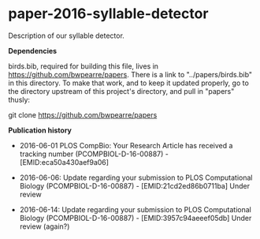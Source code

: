 # paper-2016-syllable-detector

Description of our syllable detector.

**Dependencies**

birds.bib, required for building this file, lives in https://github.com/bwpearre/papers.  There is a link to "../papers/birds.bib" in this directory.  To make that work, and to keep it updated properly, go to the directory upstream of this project's directory, and pull in "papers" thusly:

git clone https://github.com/bwpearre/papers

**Publication history**

* 2016-06-01 PLOS CompBio:  Your Research Article has received a tracking number (PCOMPBIOL-D-16-00887) - [EMID:eca50a430aef9a06]

* 2016-06-06: Update regarding your submission to PLOS Computational Biology (PCOMPBIOL-D-16-00887) - [EMID:21cd2ed86b0711ba] Under review

* 2016-06-14: Update regarding your submission to PLOS Computational Biology (PCOMPBIOL-D-16-00887) - [EMID:3957c94aeeef05db] Under review (again?)
